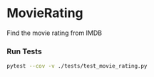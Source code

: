 # MovieRating
Find the movie rating from IMDB

### Run Tests

```bash
pytest --cov -v ./tests/test_movie_rating.py
```

